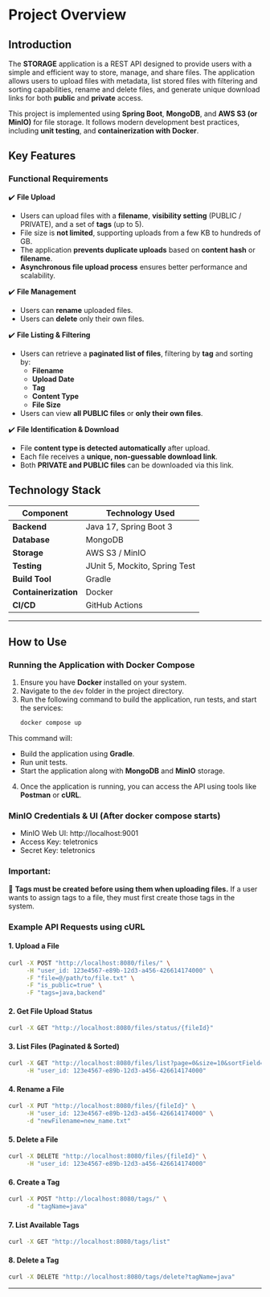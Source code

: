 # **Project Overview**

## **Introduction**

The **STORAGE** application is a REST API designed to provide users with a simple and efficient way to store, manage, and share files. The application allows users to upload files with metadata, list stored files with filtering and sorting capabilities, rename and delete files, and generate unique download links for both **public** and **private** access.

This project is implemented using **Spring Boot**, **MongoDB**, and **AWS S3 (or MinIO)** for file storage. It follows modern development best practices, including **unit testing**, and **containerization with Docker**.

## **Key Features**

### **Functional Requirements**

✔️ **File Upload**

- Users can upload files with a **filename**, **visibility setting** (PUBLIC / PRIVATE), and a set of **tags** (up to 5).
- File size is **not limited**, supporting uploads from a few KB to hundreds of GB.
- The application **prevents duplicate uploads** based on **content hash** or **filename**.
- **Asynchronous file upload process** ensures better performance and scalability.

✔️ **File Management**

- Users can **rename** uploaded files.
- Users can **delete** only their own files.

✔️ **File Listing & Filtering**

- Users can retrieve a **paginated list of files**, filtering by **tag** and sorting by:
  - **Filename**
  - **Upload Date**
  - **Tag**
  - **Content Type**
  - **File Size**
- Users can view **all PUBLIC files** or **only their own files**.

✔️ **File Identification & Download**

- File **content type is detected automatically** after upload.
- Each file receives a **unique, non-guessable download link**.
- Both **PRIVATE and PUBLIC files** can be downloaded via this link.


## **Technology Stack**

| Component            | Technology Used               |
| -------------------- | ----------------------------- |
| **Backend**          | Java 17, Spring Boot 3        |
| **Database**         | MongoDB                       |
| **Storage**          | AWS S3 / MinIO                |
| **Testing**          | JUnit 5, Mockito, Spring Test |
| **Build Tool**       | Gradle                        |
| **Containerization** | Docker                        |
| **CI/CD**            | GitHub Actions                |

---

## **How to Use**

### **Running the Application with Docker Compose**

1. Ensure you have **Docker** installed on your system.
2. Navigate to the `dev` folder in the project directory.
3. Run the following command to build the application, run tests, and start the services:
   ```sh
   docker compose up
   ```

This command will:

- Build the application using **Gradle**.
- Run unit tests.
- Start the application along with **MongoDB** and **MinIO** storage.

4. Once the application is running, you can access the API using tools like **Postman** or **cURL**.

### MinIO Credentials & UI (After docker compose starts)

- MinIO Web UI: http://localhost:9001
- Access Key: teletronics
- Secret Key: teletronics

### **Important:**
🔹 **Tags must be created before using them when uploading files.** If a user wants to assign tags to a file, they must first create those tags in the system.

### **Example API Requests using cURL**

#### **1. Upload a File**
```sh
curl -X POST "http://localhost:8080/files/" \
     -H "user_id: 123e4567-e89b-12d3-a456-426614174000" \
     -F "file=@/path/to/file.txt" \
     -F "is_public=true" \
     -F "tags=java,backend"
```

#### **2. Get File Upload Status**
```sh
curl -X GET "http://localhost:8080/files/status/{fileId}" 
```

#### **3. List Files (Paginated & Sorted)**
```sh
curl -X GET "http://localhost:8080/files/list?page=0&size=10&sortField=uploadDate&sortOrder=desc" \
     -H "user_id: 123e4567-e89b-12d3-a456-426614174000"
```

#### **4. Rename a File**
```sh
curl -X PUT "http://localhost:8080/files/{fileId}" \
     -H "user_id: 123e4567-e89b-12d3-a456-426614174000" \
     -d "newFilename=new_name.txt"
```

#### **5. Delete a File**
```sh
curl -X DELETE "http://localhost:8080/files/{fileId}" \
     -H "user_id: 123e4567-e89b-12d3-a456-426614174000"
```

#### **6. Create a Tag**
```sh
curl -X POST "http://localhost:8080/tags/" \
     -d "tagName=java"
```

#### **7. List Available Tags**
```sh
curl -X GET "http://localhost:8080/tags/list"
```

#### **8. Delete a Tag**
```sh
curl -X DELETE "http://localhost:8080/tags/delete?tagName=java"
```

---